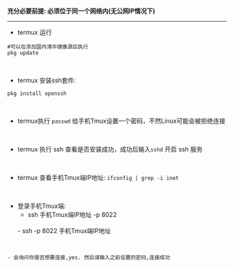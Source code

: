 **充分必要前提: 必须位于同一个网络内(无公网IP情况下)**

<HR>


- termux 运行 
```
#可以在添加国内清华镜像源后执行
pkg update
```

<br>

- termux 安装ssh套件: 
```
pkg install openssh
```

<br>

- termux执行 `passwd` 给手机Tmux设置一个密码，不然Linux可能会被拒绝连接 

<br>

- termux 执行 ssh 查看是否安装成功，成功后输入` sshd ` 开启 ssh 服务

<br>

- termux 查看手机Tmux端IP地址: `ifconfig | grep -i inet`

<br>

- 登录手机Tmux端:
  - ssh 手机Tmux端IP地址 -p 8022
  <br>
  - ssh -p 8022 手机Tmux端IP地址 


```


- 会询问你是否想要连接,yes. 然后请输入之前设置的密码,连接成功
